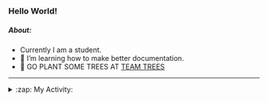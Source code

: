### Hello World!

##### About:
- Currently I am a student.
- 🌱 I’m learning how to make better documentation.
- 🌱 GO PLANT SOME TREES AT [TEAM TREES](https://teamtrees.org/)

---
<details>
  <summary>:zap: My Activity:</summary>
  
<!--START_SECTION:waka-->
![Code Time](http://img.shields.io/badge/Code%20Time-1%2C144%20hrs%2046%20mins-blue)

**I'm a Night 🦉** 

```text
🌞 Morning                1348 commits        ██░░░░░░░░░░░░░░░░░░░░░░░   09.00 % 
🌆 Daytime                5368 commits        █████████░░░░░░░░░░░░░░░░   35.85 % 
🌃 Evening                4302 commits        ███████░░░░░░░░░░░░░░░░░░   28.73 % 
🌙 Night                  3955 commits        ███████░░░░░░░░░░░░░░░░░░   26.41 % 
```
📅 **I'm Most Productive on Wednesday** 

```text
Monday                   2274 commits        ████░░░░░░░░░░░░░░░░░░░░░   15.19 % 
Tuesday                  1930 commits        ███░░░░░░░░░░░░░░░░░░░░░░   12.89 % 
Wednesday                3468 commits        ██████░░░░░░░░░░░░░░░░░░░   23.16 % 
Thursday                 1824 commits        ███░░░░░░░░░░░░░░░░░░░░░░   12.18 % 
Friday                   1460 commits        ██░░░░░░░░░░░░░░░░░░░░░░░   09.75 % 
Saturday                 1345 commits        ██░░░░░░░░░░░░░░░░░░░░░░░   08.98 % 
Sunday                   2672 commits        ████░░░░░░░░░░░░░░░░░░░░░   17.85 % 
```


📊 **This Week I Spent My Time On** 

```text
🔥 Editors: 
VS Code                  3 hrs 1 min         █████████████████████████   100.00 % 

🐱‍💻 Projects: 
praise                   2 hrs 51 mins       ████████████████████████░   94.12 % 
impact-graph             5 mins              █░░░░░░░░░░░░░░░░░░░░░░░░   03.01 % 
giveth-dapps-v2          5 mins              █░░░░░░░░░░░░░░░░░░░░░░░░   02.87 % 
```


 Last Updated on 05/07/2023 09:10:54 UTC
<!--END_SECTION:waka-->
</details>

